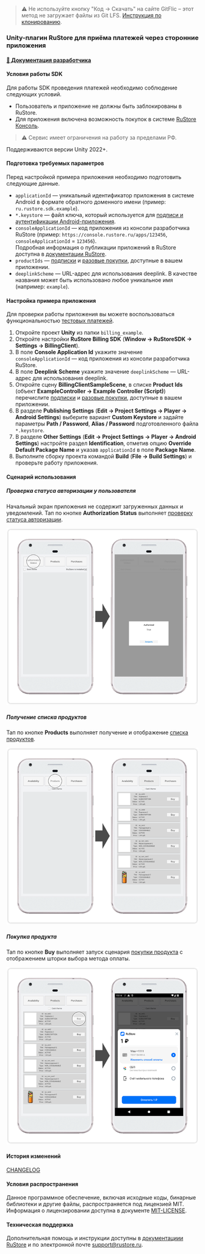 > ⚠️ Не используйте кнопку "Код → Скачать" на сайте GitFlic – этот метод не загружает файлы из Git LFS. [Инструкция по клонированию](../README_CLONE.md).

### Unity-плагин RuStore для приёма платежей через сторонние приложения

#### [🔗 Документация разработчика][10]

#### Условия работы SDK

Для работы SDK проведения платежей необходимо соблюдение следующих условий.

- Пользователь и приложение не должны быть заблокированы в RuStore.
- Для приложения включена возможность покупок в системе [RuStore Консоль](https://console.rustore.ru/).

> ⚠️ Сервис имеет ограничения на работу за пределами РФ.

Поддерживаются версии Unity 2022+.

#### Подготовка требуемых параметров

Перед настройкой примера приложения необходимо подготовить следующие данные.

- `applicationId` — уникальный идентификатор приложения в системе Android в формате обратного доменного имени (пример: `ru.rustore.sdk.example`).
- `*.keystore` — файл ключа, который используется для [подписи и аутентификации Android-приложения](https://www.rustore.ru/help/developers/publishing-and-verifying-apps/app-publication/apk-signature/).
- `consoleApplicationId` — код приложения из консоли разработчика RuStore (пример: `https://console.rustore.ru/apps/123456`, `consoleApplicationId` = `123456`).<br />Подробная информация о публикации приложений в RuStore доступна в [документации RuStore](https://help.rustore.ru/rustore/for_developers/publishing_and_verifying_apps).
- `productIds` — [подписки](https://www.rustore.ru/help/developers/monetization/create-app-subscription/) и [разовые покупки](https://www.rustore.ru/help/developers/monetization/create-paid-product-in-application/), доступные в вашем приложении.
- `deeplinkScheme` — URL-адрес для использования deeplink. В качестве названия может быть использовано любое уникальное имя (например: `example`).

#### Настройка примера приложения

Для проверки работы приложения вы можете воспользоваться функциональностью [тестовых платежей](https://www.rustore.ru/help/developers/monetization/sandbox).

1. Откройте проект **Unity** из папки `billing_example`.
1. Откройте настройки **RuStore Billing SDK** (**Window → RuStoreSDK → Settings → BillingClient**).
1. В поле **Console Application Id** укажите значение `consoleApplicationId` — код приложения из консоли разработчика RuStore.
1. В поле **Deeplink Scheme** укажите значение `deeplinkScheme` — URL-адрес для использования deeplink.
1. Откройте сцену **BillingClientSampleScene**, в списке **Product Ids** (объект **ExampleController → Example Controller (Script)**) перечислите [подписки](https://www.rustore.ru/help/developers/monetization/create-app-subscription/) и [разовые покупки](https://www.rustore.ru/help/developers/monetization/create-paid-product-in-application/), доступные в вашем приложении.
1. В разделе **Publishing Settings** (**Edit → Project Settings → Player → Android Settings**) выберите вариант **Custom Keystore** и задайте параметры **Path / Password**, **Alias / Password** подготовленного файла `*.keystore`.
1. В разделе **Other Settings** (**Edit → Project Settings → Player → Android Settings**) настройте раздел **Identification**, отметив опцию **Override Default Package Name** и указав `applicationId` в поле **Package Name**.
1. Выполните сборку проекта командой **Build** (**File → Build Settings**) и проверьте работу приложения.

#### Сценарий использования

##### Проверка статуса авторизации у пользователя

Начальный экран приложения не содержит загруженных данных и уведомлений. Тап по кнопке **Authorization Status** выполняет [проверку статуса авторизации][20].

![Проверка статуса авторизации](images/10_get_authorization_status.png)

##### Получение списка продуктов

Тап по кнопке **Products** выполняет получение и отображение [списка продуктов][30].

![Получение списка продуктов](images/03_update_products_list.png)

##### Покупка продукта

Тап по кнопке **Buy** выполняет запуск сценария [покупки продукта][40] с отображением шторки выбора метода оплаты.

![Покупка продукта](images/04_purchase.png)

#### История изменений

[CHANGELOG](../CHANGELOG.md)

#### Условия распространения

Данное программное обеспечение, включая исходные коды, бинарные библиотеки и другие файлы, распространяется под лицензией MIT. Информация о лицензировании доступна в документе [MIT-LICENSE](../MIT-LICENSE.txt).

#### Техническая поддержка

Дополнительная помощь и инструкции доступны в [документациии RuStore](https://www.rustore.ru/help/) и по электронной почте support@rustore.ru.

[10]: https://www.rustore.ru/help/sdk/payments/unity/9-1-0
[20]: https://www.rustore.ru/help/sdk/payments/unity/9-1-0#getauthorizationstatus
[30]: https://www.rustore.ru/help/sdk/payments/unity/9-1-0#getproducts
[40]: https://www.rustore.ru/help/sdk/payments/unity/9-1-0#purchaseproduct
